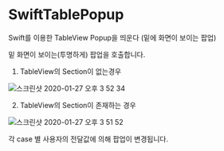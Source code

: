 # SwiftTablePopup
Swift를 이용한 TableView Popup을 띄운다 (밑에 화면이 보이는 팝업)

밑 화면이 보이는(투명하게) 팝업을 호출합니다. 

1. TableView의 Section이 없는경우

![스크린샷 2020-01-27 오후 3 52 34](https://user-images.githubusercontent.com/16497594/73155675-c1889700-411e-11ea-8eb8-4ce596513afe.png)


2. TableView의 Section이 존재하는 경우


![스크린샷 2020-01-27 오후 3 51 52](https://user-images.githubusercontent.com/16497594/73155738-f7c61680-411e-11ea-9822-447b6605fa64.png)



각 case 별 사용자의 전달값에 의해 팝업이 변경됩니다.
